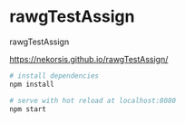 # rawgTestAssign
rawgTestAssign

https://nekorsis.github.io/rawgTestAssign/

``` bash
# install dependencies
npm install

# serve with hot reload at localhost:8080
npm start

```

